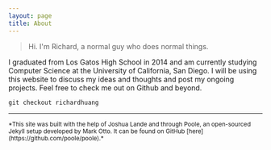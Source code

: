 ```yaml
---
layout: page
title: About
---
```


>Hi. I'm Richard, a normal guy who does normal things.

I graduated from Los Gatos High School in 2014 and am currently studying
Computer Science at the University of California, San Diego. I will be 
using this website to discuss my ideas and thoughts and post my
ongoing projects. Feel free to check me out on Github and beyond.

`git checkout richardhuang`

---

<sub>
  *This site was built with the help of Joshua Lande and through Poole, 
  an open-sourced Jekyll setup developed by Mark Otto. It can be found 
  on GitHub [here](https://github.com/poole/poole).*
</sub>
